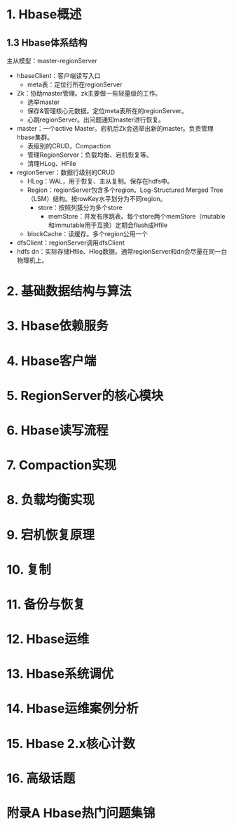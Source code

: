 # 1. Hbase概述

## 1.3 Hbase体系结构

主从模型：master-regionServer
* hbaseClient：客户端读写入口
  * meta表：定位行所在regionServer
* Zk：协助master管理。zk主要做一些轻量级的工作。
  * 选举master
  * 保存&管理核心元数据。定位meta表所在的regionServer。
  * 心跳regionServer。出问题通知master进行恢复。
* master：一个active Master。宕机后Zk会选举出新的master。负责管理hbase集群。
  * 表级别的CRUD，Compaction
  * 管理RegionServer：负载均衡、宕机恢复等。
  * 清理HLog、HFile
* regionServer：数据行级别的CRUD
  * HLog：WAL，用于恢复、主从复制。保存在hdfs中。
  * Region：regionServer包含多个region。Log-Structured Merged Tree（LSM）结构。按rowKey水平划分为不同region。
    * store：按照列簇分为多个store
      * memStore：并发有序跳表。每个store两个memStore（mutable和immutable用于互换）定期会flush成Hfile
  * blockCache：读缓存。多个region公用一个
* dfsClient：regionServer调用dfsClient
* hdfs dn：实际存储Hfile、Hlog数据。通常regionServer和dn会尽量在同一台物理机上。

# 2. 基础数据结构与算法

# 3. Hbase依赖服务

# 4. Hbase客户端

# 5. RegionServer的核心模块

# 6. Hbase读写流程

# 7. Compaction实现

# 8. 负载均衡实现

# 9. 宕机恢复原理

# 10. 复制

# 11. 备份与恢复

# 12. Hbase运维

# 13. Hbase系统调优

# 14. Hbase运维案例分析

# 15. Hbase 2.x核心计数

# 16. 高级话题

# 附录A Hbase热门问题集锦
